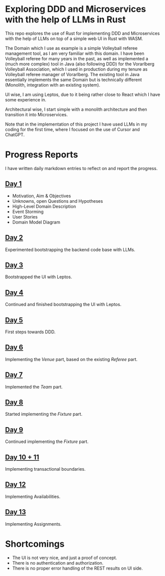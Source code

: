 # Exploring DDD and Microservices with the help of LLMs in Rust 

This repo explores the use of Rust for implementing DDD and Microservices with the help of LLMs on top of a simple web UI in Rust with WASM. 

The Domain which I use as example is a simple Volleyball referee management tool, as I am very familiar with this domain. I have been Volleyball referee for many years in the past, as well as implemented a (much more complex) tool in Java (also following DDD) for the Vorarlberg Volleyball Association, which I used in production during my tenure as Volleyball referee manager of Vorarlberg. The existing tool in Java essentially implements the same Domain but is technically different (Monolith, integration with an existing system).

UI wise, I am using Leptos, due to it being rather close to React which I have some experience in.

Architectural wise, I start simple with a monolith architecture and then transition it into  Microservices. 

Note that in the implementation of this project I have used LLMs in my coding for the first time, where I focused on the use of Cursor and ChatGPT.

# Progress Reports

I have written daily markdown entries to reflect on and report the progress.

## [Day 1](reports/week1/day1/README.md)

- Motivation, Aim & Objectives
- Unknowns, open Questions and Hypotheses
- High-Level Domain Description
- Event Storming
- User Stories
- Domain Model Diagram

## [Day 2](reports/week1/day2/README.md)

Experimented bootstrapping the backend code base with LLMs.

## [Day 3](reports/week1/day3/README.md)

Bootstrapped the UI with Leptos.

## [Day 4](reports/week1/day4/README.md)

Continued and finished bootstrapping the UI with Leptos.

## [Day 5](reports/week1/day5/README.md)

First steps towards DDD.

## [Day 6](reports/week2/day6/README.md)

Implementing the *Venue* part, based on the existing *Referee* part.

## [Day 7](reports/week2/day7/README.md)

Implemented the *Team* part.

## [Day 8](reports/week2/day8/README.md)

Started implementing the *Fixture* part.

## [Day 9](reports/week2/day9/README.md)

Continued implementing the *Fixture* part.

## [Day 10 + 11](reports/week2/day10/README.md)

Implementing transactional boundaries.

## [Day 12](reports/week3/day12/README.md)

Implementing Availabilities.

## [Day 13](reports/week3/day13/README.md)

Implementing Assignments.


# Shortcomings

- The UI is not very nice, and just a proof of concept.
- There is no authentication and authorization.
- There is no proper error handling of the REST results on UI side. 
